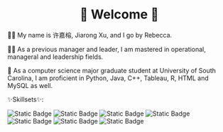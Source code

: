 <h1 align="center"> 👋 Welcome 👋 </h1>

👩🏻 My name is 许嘉榕, Jiarong Xu, and I go by Rebecca. 

✍🏼 As a previous manager and leader, I am mastered in operational, manageral and leadership fields. 

🌱 As a computer science major graduate student at University of South Carolina, I am proficient in Python, Java, C++, Tableau, R, HTML and MySQL as well. 


✨Skillsets✨:

<img alt="Static Badge" src="https://img.shields.io/badge/Java-8A2BE2?logoColor=purple"> 
<img alt="Static Badge" src="https://img.shields.io/badge/Python-orange?logoColor=orange">
<img alt="Static Badge" src="https://img.shields.io/badge/C++garnet?logoColor=orange">
<img alt="Static Badge" src="https://img.shields.io/badge/Tableau-blue?logoColor=blue">
<img alt="Static Badge" src="https://img.shields.io/badge/MySQL-yellow?logoColor=yellow">
<img alt="Static Badge" src="https://img.shields.io/badge/R-green?logoColor=green">
<img alt="Static Badge" src="https://img.shields.io/badge/HTML-pink?logoColor=pink">
<!--
**Rebecca922/Rebecca922** is a ✨ _special_ ✨ repository because its `README.md` (this file) appears on your GitHub profile.

Here are some ideas to get you started:

- 🔭 I’m currently working on ...
- 🌱 I’m currently learning ...
- 👯 I’m looking to collaborate on ...
- 🤔 I’m looking for help with ...
- 💬 Ask me about ...
- 📫 How to reach me: ...
- 😄 Pronouns: ...
- ⚡ Fun fact: ...
-->
